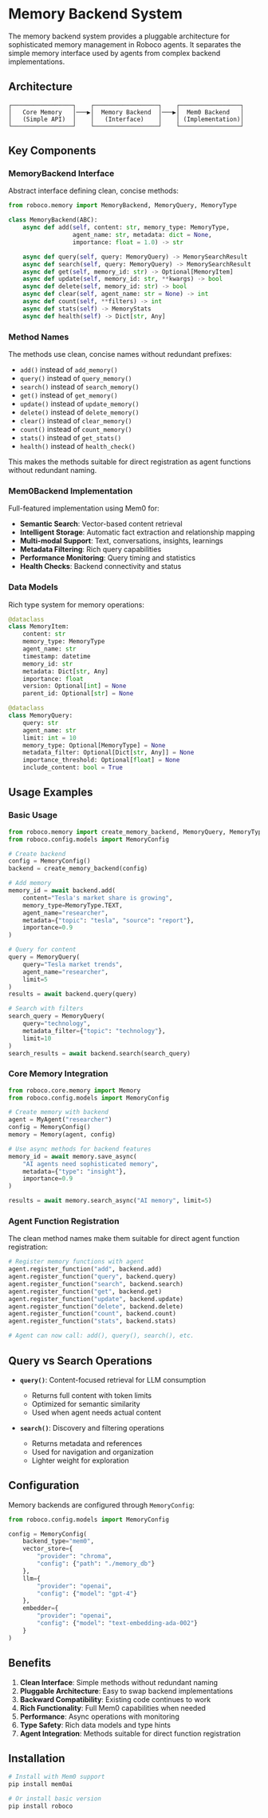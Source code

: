 # Memory Backend System

The memory backend system provides a pluggable architecture for sophisticated memory management in Roboco agents. It separates the simple memory interface used by agents from complex backend implementations.

## Architecture

```
┌─────────────────┐    ┌──────────────────┐    ┌─────────────────┐
│   Core Memory   │───▶│  Memory Backend  │───▶│  Mem0 Backend   │
│   (Simple API)  │    │   (Interface)    │    │ (Implementation)│
└─────────────────┘    └──────────────────┘    └─────────────────┘
```

## Key Components

### MemoryBackend Interface

Abstract interface defining clean, concise methods:

```python
from roboco.memory import MemoryBackend, MemoryQuery, MemoryType

class MemoryBackend(ABC):
    async def add(self, content: str, memory_type: MemoryType,
                  agent_name: str, metadata: dict = None,
                  importance: float = 1.0) -> str

    async def query(self, query: MemoryQuery) -> MemorySearchResult
    async def search(self, query: MemoryQuery) -> MemorySearchResult
    async def get(self, memory_id: str) -> Optional[MemoryItem]
    async def update(self, memory_id: str, **kwargs) -> bool
    async def delete(self, memory_id: str) -> bool
    async def clear(self, agent_name: str = None) -> int
    async def count(self, **filters) -> int
    async def stats(self) -> MemoryStats
    async def health(self) -> Dict[str, Any]
```

### Method Names

The methods use clean, concise names without redundant prefixes:

- `add()` instead of `add_memory()`
- `query()` instead of `query_memory()`
- `search()` instead of `search_memory()`
- `get()` instead of `get_memory()`
- `update()` instead of `update_memory()`
- `delete()` instead of `delete_memory()`
- `clear()` instead of `clear_memory()`
- `count()` instead of `count_memory()`
- `stats()` instead of `get_stats()`
- `health()` instead of `health_check()`

This makes the methods suitable for direct registration as agent functions without redundant naming.

### Mem0Backend Implementation

Full-featured implementation using Mem0 for:

- **Semantic Search**: Vector-based content retrieval
- **Intelligent Storage**: Automatic fact extraction and relationship mapping
- **Multi-modal Support**: Text, conversations, insights, learnings
- **Metadata Filtering**: Rich query capabilities
- **Performance Monitoring**: Query timing and statistics
- **Health Checks**: Backend connectivity and status

### Data Models

Rich type system for memory operations:

```python
@dataclass
class MemoryItem:
    content: str
    memory_type: MemoryType
    agent_name: str
    timestamp: datetime
    memory_id: str
    metadata: Dict[str, Any]
    importance: float
    version: Optional[int] = None
    parent_id: Optional[str] = None

@dataclass
class MemoryQuery:
    query: str
    agent_name: str
    limit: int = 10
    memory_type: Optional[MemoryType] = None
    metadata_filter: Optional[Dict[str, Any]] = None
    importance_threshold: Optional[float] = None
    include_content: bool = True
```

## Usage Examples

### Basic Usage

```python
from roboco.memory import create_memory_backend, MemoryQuery, MemoryType
from roboco.config.models import MemoryConfig

# Create backend
config = MemoryConfig()
backend = create_memory_backend(config)

# Add memory
memory_id = await backend.add(
    content="Tesla's market share is growing",
    memory_type=MemoryType.TEXT,
    agent_name="researcher",
    metadata={"topic": "tesla", "source": "report"},
    importance=0.9
)

# Query for content
query = MemoryQuery(
    query="Tesla market trends",
    agent_name="researcher",
    limit=5
)
results = await backend.query(query)

# Search with filters
search_query = MemoryQuery(
    query="technology",
    metadata_filter={"topic": "technology"},
    limit=10
)
search_results = await backend.search(search_query)
```

### Core Memory Integration

```python
from roboco.core.memory import Memory
from roboco.config.models import MemoryConfig

# Create memory with backend
agent = MyAgent("researcher")
config = MemoryConfig()
memory = Memory(agent, config)

# Use async methods for backend features
memory_id = await memory.save_async(
    "AI agents need sophisticated memory",
    metadata={"type": "insight"},
    importance=0.9
)

results = await memory.search_async("AI memory", limit=5)
```

### Agent Function Registration

The clean method names make them suitable for direct agent function registration:

```python
# Register memory functions with agent
agent.register_function("add", backend.add)
agent.register_function("query", backend.query)
agent.register_function("search", backend.search)
agent.register_function("get", backend.get)
agent.register_function("update", backend.update)
agent.register_function("delete", backend.delete)
agent.register_function("count", backend.count)
agent.register_function("stats", backend.stats)

# Agent can now call: add(), query(), search(), etc.
```

## Query vs Search Operations

- **`query()`**: Content-focused retrieval for LLM consumption

  - Returns full content with token limits
  - Optimized for semantic similarity
  - Used when agent needs actual content

- **`search()`**: Discovery and filtering operations
  - Returns metadata and references
  - Used for navigation and organization
  - Lighter weight for exploration

## Configuration

Memory backends are configured through `MemoryConfig`:

```python
from roboco.config.models import MemoryConfig

config = MemoryConfig(
    backend_type="mem0",
    vector_store={
        "provider": "chroma",
        "config": {"path": "./memory_db"}
    },
    llm={
        "provider": "openai",
        "config": {"model": "gpt-4"}
    },
    embedder={
        "provider": "openai",
        "config": {"model": "text-embedding-ada-002"}
    }
)
```

## Benefits

1. **Clean Interface**: Simple methods without redundant naming
2. **Pluggable Architecture**: Easy to swap backend implementations
3. **Backward Compatibility**: Existing code continues to work
4. **Rich Functionality**: Full Mem0 capabilities when needed
5. **Performance**: Async operations with monitoring
6. **Type Safety**: Rich data models and type hints
7. **Agent Integration**: Methods suitable for direct function registration

## Installation

```bash
# Install with Mem0 support
pip install mem0ai

# Or install basic version
pip install roboco
```
